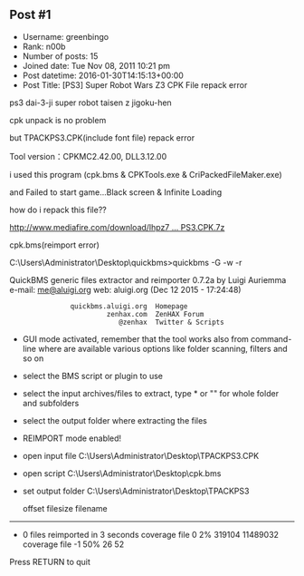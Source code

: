 ## Post #1
- Username: greenbingo
- Rank: n00b
- Number of posts: 15
- Joined date: Tue Nov 08, 2011 10:21 pm
- Post datetime: 2016-01-30T14:15:13+00:00
- Post Title: [PS3] Super Robot Wars Z3 CPK File repack error

ps3 dai-3-ji super robot taisen z jigoku-hen

cpk unpack is no problem

but TPACKPS3.CPK(include font file) repack error

Tool version：CPKMC2.42.00, DLL3.12.00

i used this program (cpk.bms & CPKTools.exe & CriPackedFileMaker.exe)


and Failed to start game...Black screen & Infinite Loading

how do i repack this file??


[http://www.mediafire.com/download/lhpz7 ... PS3.CPK.7z](http://www.mediafire.com/download/lhpz7evh372b8pa/TPACKPS3.CPK.7z)







cpk.bms(reimport error)

C:\Users\Administrator\Desktop\quickbms>quickbms -G -w -r

QuickBMS generic files extractor and reimporter 0.7.2a
by Luigi Auriemma
e-mail: [me@aluigi.org](mailto:me@aluigi.org)
web:    aluigi.org
        (Dec 12 2015 - 17:24:48)

                   quickbms.aluigi.org  Homepage
                            zenhax.com  ZenHAX Forum
                               @zenhax  Twitter & Scripts

- GUI mode activated, remember that the tool works also from command-line
  where are available various options like folder scanning, filters and so on

- select the BMS script or plugin to use
- select the input archives/files to extract, type * or "" for whole folder and
subfolders
- select the output folder where extracting the files
- REIMPORT mode enabled!
- open input file C:\Users\Administrator\Desktop\TPACKPS3.CPK
- open script C:\Users\Administrator\Desktop\cpk.bms
- set output folder C:\Users\Administrator\Desktop\TPACKPS3

  offset   filesize   filename
--------------------------------------

- 0 files reimported in 3 seconds
  coverage file 0     2%   319104     11489032
  coverage file -1   50%   26         52

Press RETURN to quit
